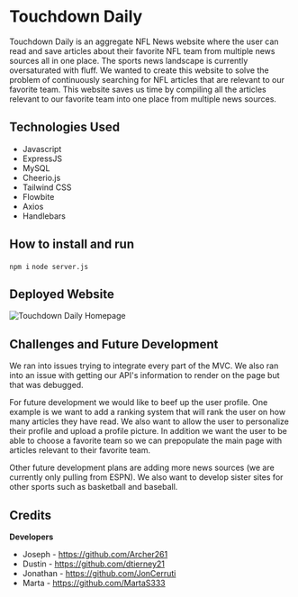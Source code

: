 # Touchdown Daily

Touchdown Daily is an aggregate NFL News website where the user can read and save articles about their favorite NFL team from multiple news sources all in one place. The sports news landscape is currently oversaturated with fluff. We wanted to create this website to solve the problem of continuously searching for NFL articles that are relevant to our favorite team. This website saves us time by compiling all the articles relevant to our favorite team into one place from multiple news sources.

## Technologies Used

- Javascript
- ExpressJS
- MySQL
- Cheerio.js
- Tailwind CSS
- Flowbite
- Axios
- Handlebars

## How to install and run

`npm i`
`node server.js`

## Deployed Website

![Touchdown Daily Homepage](/nfl-news/tree/main/assets/td_daily.jpg?raw=true)

## Challenges and Future Development

We ran into issues trying to integrate every part of the MVC. We also ran into an issue with getting our API's information to render on the page but that was debugged.

For future development we would like to beef up the user profile. One example is we want to add a ranking system that will rank the user on how many articles they have read. We also want to allow the user to personalize their profile and upload a profile picture. In addition we want the user to be able to choose a favorite team so we can prepopulate the main page with articles relevant to their favorite team.

Other future development plans are adding more news sources (we are currently only pulling from ESPN). We also want to develop sister sites for other sports such as basketball and baseball.

## Credits

**Developers**

- Joseph - https://github.com/Archer261
- Dustin - https://github.com/dtierney21
- Jonathan - https://github.com/JonCerruti
- Marta - https://github.com/MartaS333
